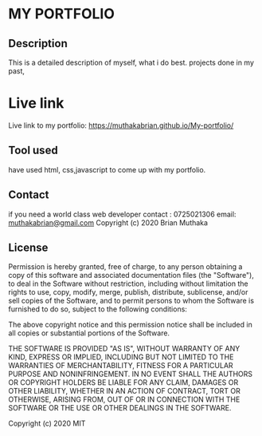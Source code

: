 # MY PORTFOLIO

## Description

This is a detailed description of myself, what i do best. projects done in my past,

# Live link

Live link to my portfolio: https://muthakabrian.github.io/My-portfolio/

## Tool used

have used html, css,javascript to come up with my portfolio.

## Contact

if you need a world class web developer contact : 0725021306 email: muthakabrian@gmail.com Copyright (c) 2020 Brian Muthaka

## License

Permission is hereby granted, free of charge, to any person obtaining a copy of this software and associated documentation files (the "Software"), to deal in the Software without restriction, including without limitation the rights to use, copy, modify, merge, publish, distribute, sublicense, and/or sell copies of the Software, and to permit persons to whom the Software is furnished to do so, subject to the following conditions:

The above copyright notice and this permission notice shall be included in all copies or substantial portions of the Software.

THE SOFTWARE IS PROVIDED "AS IS", WITHOUT WARRANTY OF ANY KIND, EXPRESS OR IMPLIED, INCLUDING BUT NOT LIMITED TO THE WARRANTIES OF MERCHANTABILITY, FITNESS FOR A PARTICULAR PURPOSE AND NONINFRINGEMENT. IN NO EVENT SHALL THE AUTHORS OR COPYRIGHT HOLDERS BE LIABLE FOR ANY CLAIM, DAMAGES OR OTHER LIABILITY, WHETHER IN AN ACTION OF CONTRACT, TORT OR OTHERWISE, ARISING FROM, OUT OF OR IN CONNECTION WITH THE SOFTWARE OR THE USE OR OTHER DEALINGS IN THE SOFTWARE.

Copyright (c) 2020 MIT
